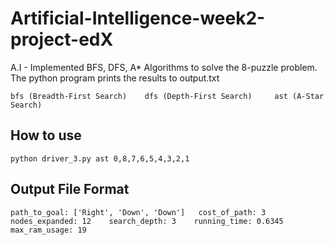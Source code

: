 # Artificial-Intelligence-week2-project-edX

A.I - Implemented BFS, DFS, A* Algorithms to solve the 8-puzzle problem. The python program prints the results to output.txt

`bfs (Breadth-First Search)   
 dfs (Depth-First Search)    
 ast (A-Star Search)`    
 
## How to use   

`python driver_3.py ast 0,8,7,6,5,4,3,2,1`   
 
## Output File Format

`path_to_goal: ['Right', 'Down', 'Down']  
cost_of_path: 3   
nodes_expanded: 12   
search_depth: 3   
running_time: 0.6345   
max_ram_usage: 19`   
